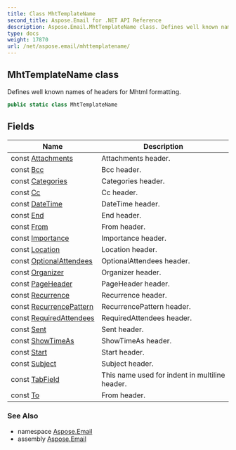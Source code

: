 ```yaml
---
title: Class MhtTemplateName
second_title: Aspose.Email for .NET API Reference
description: Aspose.Email.MhtTemplateName class. Defines well known names of headers for Mhtml formatting
type: docs
weight: 17870
url: /net/aspose.email/mhttemplatename/
---
```

## MhtTemplateName class

Defines well known names of headers for Mhtml formatting.

```csharp
public static class MhtTemplateName
```

## Fields

| Name | Description |
| --- | --- |
| const [Attachments](../../aspose.email/mhttemplatename/attachments/) | Attachments header. |
| const [Bcc](../../aspose.email/mhttemplatename/bcc/) | Bcc header. |
| const [Categories](../../aspose.email/mhttemplatename/categories/) | Categories header. |
| const [Cc](../../aspose.email/mhttemplatename/cc/) | Cc header. |
| const [DateTime](../../aspose.email/mhttemplatename/datetime/) | DateTime header. |
| const [End](../../aspose.email/mhttemplatename/end/) | End header. |
| const [From](../../aspose.email/mhttemplatename/from/) | From header. |
| const [Importance](../../aspose.email/mhttemplatename/importance/) | Importance header. |
| const [Location](../../aspose.email/mhttemplatename/location/) | Location header. |
| const [OptionalAttendees](../../aspose.email/mhttemplatename/optionalattendees/) | OptionalAttendees header. |
| const [Organizer](../../aspose.email/mhttemplatename/organizer/) | Organizer header. |
| const [PageHeader](../../aspose.email/mhttemplatename/pageheader/) | PageHeader header. |
| const [Recurrence](../../aspose.email/mhttemplatename/recurrence/) | Recurrence header. |
| const [RecurrencePattern](../../aspose.email/mhttemplatename/recurrencepattern/) | RecurrencePattern header. |
| const [RequiredAttendees](../../aspose.email/mhttemplatename/requiredattendees/) | RequiredAttendees header. |
| const [Sent](../../aspose.email/mhttemplatename/sent/) | Sent header. |
| const [ShowTimeAs](../../aspose.email/mhttemplatename/showtimeas/) | ShowTimeAs header. |
| const [Start](../../aspose.email/mhttemplatename/start/) | Start header. |
| const [Subject](../../aspose.email/mhttemplatename/subject/) | Subject header. |
| const [TabField](../../aspose.email/mhttemplatename/tabfield/) | This name used for indent in multiline header. |
| const [To](../../aspose.email/mhttemplatename/to/) | From header. |

### See Also

* namespace [Aspose.Email](../../aspose.email/)
* assembly [Aspose.Email](../../)


